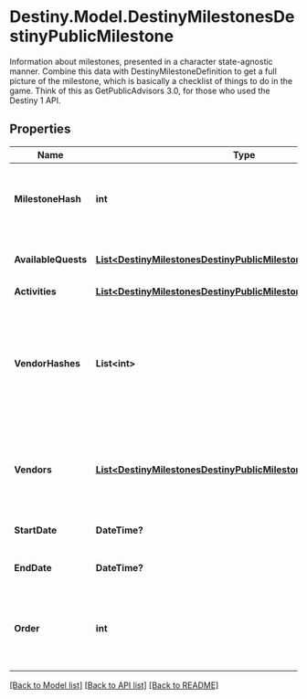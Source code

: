 # Destiny.Model.DestinyMilestonesDestinyPublicMilestone
Information about milestones, presented in a character state-agnostic manner. Combine this data with DestinyMilestoneDefinition to get a full picture of the milestone, which is basically a checklist of things to do in the game. Think of this as GetPublicAdvisors 3.0, for those who used the Destiny 1 API.

## Properties

Name | Type | Description | Notes
------------ | ------------- | ------------- | -------------
**MilestoneHash** | **int** | The hash identifier for the milestone. Use it to look up the DestinyMilestoneDefinition for static data about the Milestone. | [optional] 
**AvailableQuests** | [**List&lt;DestinyMilestonesDestinyPublicMilestoneQuest&gt;**](DestinyMilestonesDestinyPublicMilestoneQuest.md) | A milestone not need have even a single quest, but if there are active quests they will be returned here. | [optional] 
**Activities** | [**List&lt;DestinyMilestonesDestinyPublicMilestoneChallengeActivity&gt;**](DestinyMilestonesDestinyPublicMilestoneChallengeActivity.md) |  | [optional] 
**VendorHashes** | **List&lt;int&gt;** | Sometimes milestones - or activities active in milestones - will have relevant vendors. These are the vendors that are currently relevant.  Deprecated, already, for the sake of the new \&quot;vendors\&quot; property that has more data. What was I thinking. | [optional] 
**Vendors** | [**List&lt;DestinyMilestonesDestinyPublicMilestoneVendor&gt;**](DestinyMilestonesDestinyPublicMilestoneVendor.md) | This is why we can&#39;t have nice things. This is the ordered list of vendors to be shown that relate to this milestone, potentially along with other interesting data. | [optional] 
**StartDate** | **DateTime?** | If known, this is the date when the Milestone started/became active. | [optional] 
**EndDate** | **DateTime?** | If known, this is the date when the Milestone will expire/recycle/end. | [optional] 
**Order** | **int** | Used for ordering milestones in a display to match how we order them in BNet. May pull from static data, or possibly in the future from dynamic information. | [optional] 

[[Back to Model list]](../README.md#documentation-for-models) [[Back to API list]](../README.md#documentation-for-api-endpoints) [[Back to README]](../README.md)

